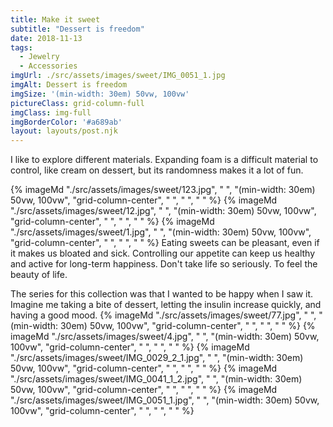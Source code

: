 ```yaml
---
title: Make it sweet
subtitle: "Dessert is freedom"
date: 2018-11-13
tags:
  - Jewelry
  - Accessories
imgUrl: ./src/assets/images/sweet/IMG_0051_1.jpg
imgAlt: Dessert is freedom
imgSize: '(min-width: 30em) 50vw, 100vw'
pictureClass: grid-column-full
imgClass: img-full
imgBorderColor: '#a689ab'
layout: layouts/post.njk
---
```


I like to explore different materials. Expanding foam is a difficult material to control, like cream on dessert, but its randomness makes it a lot of fun.

{% imageMd "./src/assets/images/sweet/123.jpg", " ", "(min-width: 30em) 50vw, 100vw", "grid-column-center", " ", " ", " " %}
{% imageMd "./src/assets/images/sweet/12.jpg", " ", "(min-width: 30em) 50vw, 100vw", "grid-column-center", " ", " ", " " %}
{% imageMd "./src/assets/images/sweet/1.jpg", " ", "(min-width: 30em) 50vw, 100vw", "grid-column-center", " ", " ", " " %}
Eating sweets can be pleasant, even if it makes us bloated and sick. Controlling our appetite can keep us healthy and active for long-term happiness. Don't take life so seriously. To feel the beauty of life.

The series for this collection was that I wanted to be happy when I saw it. Imagine me taking a bite of dessert, letting the insulin increase quickly, and having a good mood.
{% imageMd "./src/assets/images/sweet/77.jpg", " ", "(min-width: 30em) 50vw, 100vw", "grid-column-center", " ", " ", " " %}
{% imageMd "./src/assets/images/sweet/4.jpg", " ", "(min-width: 30em) 50vw, 100vw", "grid-column-center", " ", " ", " " %}
{% imageMd "./src/assets/images/sweet/IMG_0029_2_1.jpg", " ", "(min-width: 30em) 50vw, 100vw", "grid-column-center", " ", " ", " " %}
{% imageMd "./src/assets/images/sweet/IMG_0041_1_2.jpg", " ", "(min-width: 30em) 50vw, 100vw", "grid-column-center", " ", " ", " " %}
{% imageMd "./src/assets/images/sweet/IMG_0051_1.jpg", " ", "(min-width: 30em) 50vw, 100vw", "grid-column-center", " ", " ", " " %}
